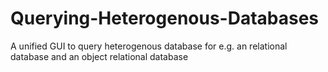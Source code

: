 # Querying-Heterogenous-Databases
A unified GUI to query heterogenous database for e.g. an relational database and an object relational database
